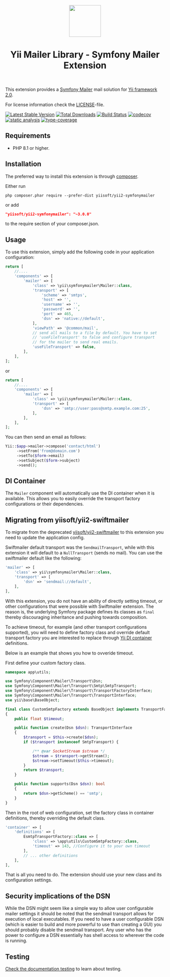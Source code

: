 <p align="center">
    <a href="https://github.com/yiisoft" target="_blank">
        <img src="https://yiisoft.github.io/docs/images/yii_logo.svg" height="100px">
    </a>
    <h1 align="center">Yii Mailer Library - Symfony Mailer Extension</h1>
    <br>
</p>

This extension provides a [Symfony Mailer](https://symfony.com/doc/5.4/mailer.html) mail solution for [Yii framework 2.0](http://www.yiiframework.com).

For license information check the [LICENSE](LICENSE.md)-file.

[![Latest Stable Version](https://poser.pugx.org/yiisoft/yii2-symfonymailer/v/stable.png)](https://packagist.org/packages/yiisoft/yii2-symfonymailer)
[![Total Downloads](https://poser.pugx.org/yiisoft/yii2-symfonymailer/downloads.png)](https://packagist.org/packages/yiisoft/yii2-symfonymailer)
[![Build Status](https://github.com/yiisoft/yii2-symfonymailer/workflows/build/badge.svg)](https://github.com/yiisoft/yii2-symfonymailer/actions)
[![codecov](https://codecov.io/gh/yiisoft/yii2-symfonymailer/graph/badge.svg?token=XCj60xP699)](https://codecov.io/gh/yiisoft/yii2-symfonymailer)
[![static analysis](https://github.com/yiisoft/yii2-symfonymailer/actions/workflows/static.yml/badge.svg)](https://github.com/yiisoft/yii2-symfonymailer/actions/workflows/static.yml)
[![type-coverage](https://shepherd.dev/github/yiisoft/yii2-symfonymailer/coverage.svg)](https://shepherd.dev/github/yiisoft/yii2-symfonymailer)

Requirements
------------

- PHP 8.1 or higher.

Installation
------------

The preferred way to install this extension is through [composer](http://getcomposer.org/download/).

Either run

```
php composer.phar require --prefer-dist yiisoft/yii2-symfonymailer
```

or add

```json
"yiisoft/yii2-symfonymailer": "~3.0.0"
```

to the require section of your composer.json.

Usage
-----

To use this extension,  simply add the following code in your application configuration:

```php
return [
    //....
    'components' => [
        'mailer' => [
            'class' => \yii\symfonymailer\Mailer::class,            
            'transport' => [
                'scheme' => 'smtps',
                'host' => '',
                'username' => '',
                'password' => '',
                'port' => 465,
                'dsn' => 'native://default',
            ],
            'viewPath' => '@common/mail',
            // send all mails to a file by default. You have to set
            // 'useFileTransport' to false and configure transport
            // for the mailer to send real emails.
            'useFileTransport' => false,
        ],
    ],
];
```
or
```php
return [
    //....
    'components' => [
        'mailer' => [
            'class' => \yii\symfonymailer\Mailer::class,            
            'transport' => [
                'dsn' => 'smtp://user:pass@smtp.example.com:25',
            ],
        ],
    ],
];
```

You can then send an email as follows:

```php
Yii::$app->mailer->compose('contact/html')
     ->setFrom('from@domain.com')
     ->setTo($form->email)
     ->setSubject($form->subject)
     ->send();
```

DI Container
------------
The `Mailer` component will automatically use the DI container when it is available.
This allows you to easily override the transport factory configurations or their dependencies.

Migrating from yiisoft/yii2-swiftmailer
---------------------------------------

To migrate from the deprecated [yiisoft/yii2-swiftmailer](https://github.com/yiisoft/yii2-swiftmailer) to this extension you need to update the application config.

Swiftmailer default transport was the `SendmailTransport`, while with this extension it will default to a `NullTransport` (sends no mail). You can use the swiftmailer default like the following:

   ```php
   'mailer' => [
       'class' => yii\symfonymailer\Mailer::class,
       'transport' => [
           'dsn' => 'sendmail://default',
       ],
   ],
   ```
With this extension, you do not have an ability of directly setting timeout, or other configurations that were possible with Swiftmailer extension. The reason is, the underlying Symfony package defines its classes as `final` thereby discouraging inheritance and pushing towards composition. 

To achieve timeout, for example (and other transport configurations supported), you will need to define factory class and override default transport factory you are interested to replace through [Yii DI container](https://www.yiiframework.com/doc/guide/2.0/en/concept-di-container) definitions.

Below is an example that shows you how to ovveride timeout.

First define your custom factory class.

```php
namespace app\utils;

use Symfony\Component\Mailer\Transport\Dsn;
use Symfony\Component\Mailer\Transport\Smtp\SmtpTransport;
use Symfony\Component\Mailer\Transport\TransportFactoryInterface;
use Symfony\Component\Mailer\Transport\TransportInterface;
use yii\base\BaseObject;

final class CustomSmtpFactory extends BaseObject implements TransportFactoryInterface
{
    public float $timeout;

    public function create(Dsn $dsn): TransportInterface
    {
        $transport = $this->create($dsn);
        if ($transport instanceof SmtpTransport) {

            /** @var SocketStream $stream */
            $stream = $transport->getStream();
            $stream->setTimeout($this->timeout);
        }
        return $transport;
    }

    public function supports(Dsn $dsn): bool
    {
        return $dsn->getScheme() == 'smtp';
    }
}
```

Then in the root of web configuration, set the factory class in container definitions, thereby overriding the default class.

```php
'container' => [
    'definitions' => [
        EsmtpTransportFactory::class => [
            'class' => \app\utils\CustomSmtpFactory::class,
            'timeout' => 143, //Configure it to your own timeout
        ],
        // ... other definitions
    ],
],
  ```

That is all you need to do. The extension should use your new class and its configuration settings.

Security implications of the DSN
--------------------------------

While the DSN might seem like a simple way to allow user configurable mailer settings it should be noted that the sendmail transport allows for execution of local executables.
If you need to have a user configurable DSN (which is easier to build and more powerful to use than creating a GUI) you should probably disable the sendmail transport.
Any user who has the power to configure a DSN essentially has shell access to wherever the code is running.

## Testing

[Check the documentation testing](/docs/testing.md) to learn about testing.
